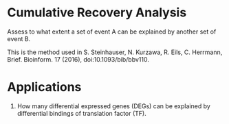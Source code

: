 # Cumulative Recovery Analysis

Assess to what extent a set of event A can be explained by another set of event B. 

This is the method used in S. Steinhauser, N. Kurzawa, R. Eils, C. Herrmann, Brief. Bioinform. 17 (2016), doi:10.1093/bib/bbv110.

# Applications

1. How many differential expressed genes (DEGs) can be explained by differential bindings of translation factor (TF).


